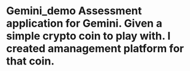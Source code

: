 # Gemini_demo Assessment application for Gemini. Given a simple crypto coin to play with. I created amanagement platform for that coin.
